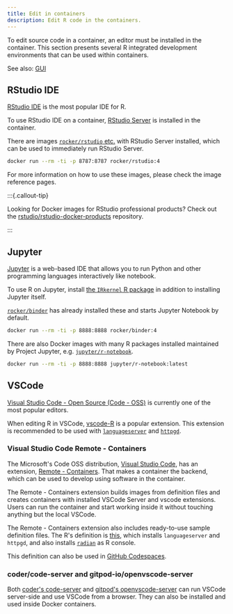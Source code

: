 ```yaml
---
title: Edit in containers
description: Edit R code in the containers.
---
```


To edit source code in a container, an editor must be installed in the container.
This section presents several R integrated development environments that can be used within containers.

See also: [GUI](gui.md)

## RStudio IDE

[RStudio IDE](https://www.rstudio.com/products/rstudio/) is the most popular IDE for R.

To use RStudio IDE on a container,
[RStudio Server](https://www.rstudio.com/products/rstudio/download-server/) is installed in the container.

There are images [`rocker/rstudio` etc.](../images/versioned/rstudio.md) with RStudio Server installed,
which can be used to immediately run RStudio Server.

```sh
docker run --rm -ti -p 8787:8787 rocker/rstudio:4
```

For more information on how to use these images, please check the image reference pages.

:::{.callout-tip}

Looking for Docker images for RStudio professional products?
Check out the [rstudio/rstudio-docker-products](https://github.com/rstudio/rstudio-docker-products) repository.

:::

## Jupyter

[Jupyter](https://jupyter.org/) is a web-based IDE
that allows you to run Python and other programming languages interactively like notebook.

To use R on Jupyter,
install [the `IRkernel` R package](https://irkernel.github.io/) in addition to installing Jupyter itself.

[`rocker/binder`](../images/versioned/binder.md) has already installed these and starts Jupyter Notebook by default.

```sh
docker run --rm -ti -p 8888:8888 rocker/binder:4
```

There are also Docker images with many R packages installed maintained by Project Jupyter,
e.g. [`jupyter/r-notebook`](https://jupyter-docker-stacks.readthedocs.io/en/latest/using/selecting.html#jupyter-r-notebook).

```sh
docker run --rm -ti -p 8888:8888 jupyter/r-notebook:latest
```

## VSCode

[Visual Studio Code - Open Source (Code - OSS)](https://github.com/microsoft/vscode) is
currently one of the most popular editors.

When editing R in VSCode, [vscode-R](https://github.com/REditorSupport/vscode-R) is a popular extension.
This extension is recommended to be used with
[`languageserver`](https://github.com/REditorSupport/languageserver) and [`httpgd`](https://nx10.github.io/httpgd/).

### Visual Studio Code Remote - Containers

The Microsoft's Code OSS distribution, [Visual Studio Code](https://code.visualstudio.com/),
has an extension, [Remote - Containers](https://code.visualstudio.com/docs/remote/containers).
That makes a container the backend, which can be used to develop using software in the container.

The Remote - Containers extension builds images from definition files
and creates containers with installed VSCode Server and vscode extensions.
Users can run the container and start working inside it without touching anything but the local VSCode.

The Remote - Containers extension also includes ready-to-use sample definition files.
The R's definition is [this](https://github.com/microsoft/vscode-dev-containers/tree/main/containers/r),
which installs `languageserver` and `httpgd`,
and also installs [`radian`](https://github.com/randy3k/radian) as R console.

This definition can also be used in [GitHub Codespaces](https://github.com/features/codespaces).

### coder/code-server and  gitpod-io/openvscode-server

Both [coder's code-server](https://github.com/coder/code-server) and [gitpod's openvscode-server](https://github.com/gitpod-io/openvscode-server)
can run VSCode server-side and use VSCode from a browser.
They can also be installed and used inside Docker containers.
